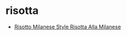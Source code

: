 # risotta

 * [Risotto Milanese Style Risotta Alla Milanese](index/r/risotto-milanese-style-risotta-alla-milanese-51112210.json)
